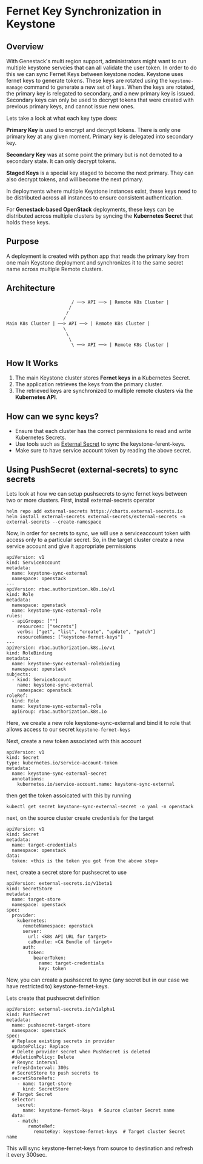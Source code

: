 # Fernet Key Synchronization in Keystone

## Overview
With Genestack's multi region support, administrators might want to run multiple keystone servcies that can all validate the user token. In order to
do this we can sync Fernet Keys between keystone nodes. Keystone uses fernet keys to generate tokens. These keys are rotated using the `keystone-manage` command to generate a new set of keys.
When the keys are rotated, the primary key is relegated to secondary, and a new primary key is issued. Secondary keys can only be used to decrypt tokens that were created with previous primary keys, and cannot issue new ones.

Lets take a look at what each key type does:

**Primary Key** is used to encrypt and decrypt tokens. There is only one primary key at any given moment. Primary key is delegated into secondary key.

**Secondary Key** was at some point the primary but is not demoted to a secondary state. It can only decrypt tokens.

**Staged Keys** is a special key staged to become the next primary. They can also decrypt tokens, and will become the next primary.

In deployments where multiple Keystone instances exist, these keys need to be distributed across all instances to ensure consistent authentication.

For **Genestack-based OpenStack** deployments, these keys can be distributed across multiple clusters by syncing the **Kubernetes Secret** that holds these keys.

## Purpose
A deployment is created with python app that  reads the primary key from one main Keystone deployment and synchronizes it to the same secret name across multiple Remote clusters.

## Architecture


```
                        / ──> API ──> | Remote K8s Cluster |
                       /
                      /
                     /
Main K8s Cluster | ──> API ──> | Remote K8s Cluster |
                     \
                      \
                       \
                        \ ──> API ──> | Remote K8s Cluster |
```

## How It Works
1. The main Keystone cluster stores **Fernet keys** in a Kubernetes Secret.
2. The application retrieves the keys from the primary cluster.
3. The retrieved keys are synchronized to multiple remote clusters via the **Kubernetes API**.

## How can we sync keys?
- Ensure that each cluster has the correct permissions to read and write Kubernetes Secrets.
- Use tools such as [External Secret](https://external-secrets.io/latest/api/pushsecret/) to sync the keystone-ferent-keys.
- Make sure to have service account token by reading the above secret.

## Using PushSecret (external-secrets) to sync secrets

Lets look at how we can setup pushsecrets to sync fernet keys between two or more clusters.
First, install external-secrets operator

```shell
helm repo add external-secrets https://charts.external-secrets.io
helm install external-secrets external-secrets/external-secrets -n external-secrets --create-namespace
```

Now, in order for secrets to sync, we will use a serviceaccount token with access only to a particular secret.
So, in the target cluster create a new service account and give it appropriate permissions
```
apiVersion: v1
kind: ServiceAccount
metadata:
  name: keystone-sync-external
  namespace: openstack
---
apiVersion: rbac.authorization.k8s.io/v1
kind: Role
metadata:
  namespace: openstack
  name: keystone-sync-external-role
rules:
  - apiGroups: [""]
    resources: ["secrets"]
    verbs: ["get", "list", "create", "update", "patch"]
    resourceNames: ["keystone-fernet-keys"]
---
apiVersion: rbac.authorization.k8s.io/v1
kind: RoleBinding
metadata:
  name: keystone-sync-external-rolebinding
  namespace: openstack
subjects:
  - kind: ServiceAccount
    name: keystone-sync-external
    namespace: openstack
roleRef:
  kind: Role
  name: keystone-sync-external-role
  apiGroup: rbac.authorization.k8s.io
```

Here, we create a new role keystone-sync-external and bind it to role that allows access to our secret `keystone-fernet-keys`

Next, create a new token associated with this account

```
apiVersion: v1
kind: Secret
type: kubernetes.io/service-account-token
metadata:
  name: keystone-sync-external-secret
  annotations:
    kubernetes.io/service-account.name: keystone-sync-external
```

then get the token assoicated with this by running

```
kubectl get secret keystone-sync-external-secret -o yaml -n openstack
```

next, on the source cluster create credentials for the target

```
apiVersion: v1
kind: Secret
metadata:
  name: target-credentials
  namespace: openstack
data:
  token: <this is the token you got from the above step>
```

next, create a secret store for pushsecret to use

```
apiVersion: external-secrets.io/v1beta1
kind: SecretStore
metadata:
  name: target-store
  namespace: openstack
spec:
  provider:
    kubernetes:
      remoteNamespace: openstack
      server:
        url: <k8s API URL for target>
        caBundle: <CA Bundle of target>
      auth:
        token:
          bearerToken:
            name: target-credentials
            key: token
```

Now, you can create a pushsecret to sync (any secret but in our case we have restricted to) keystone-fernet-keys.

Lets create that pushsecret definition

```
apiVersion: external-secrets.io/v1alpha1
kind: PushSecret
metadata:
  name: pushsecret-target-store
  namespace: openstack
spec:
  # Replace existing secrets in provider
  updatePolicy: Replace
  # Delete provider secret when PushSecret is deleted
  #deletionPolicy: Delete
  # Resync interval
  refreshInterval: 300s
  # SecretStore to push secrets to
  secretStoreRefs:
    - name: target-store
      kind: SecretStore
  # Target Secret
  selector:
    secret:
      name: keystone-fernet-keys  # Source cluster Secret name
  data:
    - match:
        remoteRef:
          remoteKey: keystone-fernet-keys  # Target cluster Secret name
```

This will sync keystone-fernet-keys from source to destination and refresh it every 300sec.

